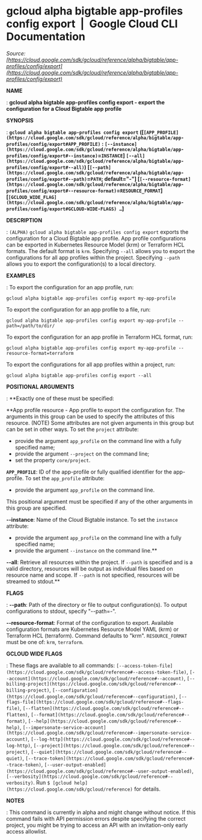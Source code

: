 # gcloud alpha bigtable app-profiles config export  |  Google Cloud CLI Documentation

*Source: [https://cloud.google.com/sdk/gcloud/reference/alpha/bigtable/app-profiles/config/export](https://cloud.google.com/sdk/gcloud/reference/alpha/bigtable/app-profiles/config/export)*

**NAME**

: **gcloud alpha bigtable app-profiles config export - export the configuration for a Cloud Bigtable app profile**

**SYNOPSIS**

: **`gcloud alpha bigtable app-profiles config export` ([`[APP_PROFILE](https://cloud.google.com/sdk/gcloud/reference/alpha/bigtable/app-profiles/config/export#APP_PROFILE)` : `[--instance](https://cloud.google.com/sdk/gcloud/reference/alpha/bigtable/app-profiles/config/export#--instance)`=`INSTANCE`] `[--all](https://cloud.google.com/sdk/gcloud/reference/alpha/bigtable/app-profiles/config/export#--all)`) [`[--path](https://cloud.google.com/sdk/gcloud/reference/alpha/bigtable/app-profiles/config/export#--path)`=`PATH`; default="-"] [`[--resource-format](https://cloud.google.com/sdk/gcloud/reference/alpha/bigtable/app-profiles/config/export#--resource-format)`=`RESOURCE_FORMAT`] [`[GCLOUD_WIDE_FLAG](https://cloud.google.com/sdk/gcloud/reference/alpha/bigtable/app-profiles/config/export#GCLOUD-WIDE-FLAGS) …`]**

**DESCRIPTION**

: `(ALPHA)` `gcloud alpha bigtable app-profiles config
export` exports the configuration for a Cloud Bigtable app profile.
App profile configurations can be exported in Kubernetes Resource Model (krm) or
Terraform HCL formats. The default format is `krm`.
Specifying `--all` allows you to export the configurations for all
app profiles within the project.
Specifying `--path` allows you to export the configuration(s) to a
local directory.

**EXAMPLES**

: To export the configuration for an app profile, run:

```
gcloud alpha bigtable app-profiles config export my-app-profile
```

To export the configuration for an app profile to a file, run:

```
gcloud alpha bigtable app-profiles config export my-app-profile --path=/path/to/dir/
```

To export the configuration for an app profile in Terraform HCL format, run:

```
gcloud alpha bigtable app-profiles config export my-app-profile --resource-format=terraform
```

To export the configurations for all app profiles within a project, run:

```
gcloud alpha bigtable app-profiles config export --all
```

**POSITIONAL ARGUMENTS**

: **Exactly one of these must be specified:

**App profile resource - App profile to export the configuration for. The
arguments in this group can be used to specify the attributes of this resource.
(NOTE) Some attributes are not given arguments in this group but can be set in
other ways.
To set the `project` attribute:

- provide the argument `app_profile` on the command line with a fully
specified name;
- provide the argument `--project` on the command line;
- set the property `core/project`.

**`APP_PROFILE`**:
ID of the app-profile or fully qualified identifier for the app-profile.
To set the `app_profile` attribute:

- provide the argument `app_profile` on the command line.

This positional argument must be specified if any of the other arguments in this
group are specified.

**--instance**:
Name of the Cloud Bigtable instance.
To set the `instance` attribute:

- provide the argument `app_profile` on the command line with a fully
specified name;
- provide the argument `--instance` on the command line.**

**--all**:
Retrieve all resources within the project. If `--path` is specified
and is a valid directory, resources will be output as individual files based on
resource name and scope. If `--path` is not specified, resources will
be streamed to stdout.**

**FLAGS**

: **--path**:
Path of the directory or file to output configuration(s). To output
configurations to stdout, specify "--path=-".

**--resource-format**:
Format of the configuration to export. Available configuration formats are
Kubernetes Resource Model YAML (krm) or Terraform HCL (terraform). Command
defaults to "krm". `RESOURCE_FORMAT` must be one of:
`krm`, `terraform`.

**GCLOUD WIDE FLAGS**

: These flags are available to all commands: `[--access-token-file](https://cloud.google.com/sdk/gcloud/reference#--access-token-file)`,
`[--account](https://cloud.google.com/sdk/gcloud/reference#--account)`, `[--billing-project](https://cloud.google.com/sdk/gcloud/reference#--billing-project)`,
`[--configuration](https://cloud.google.com/sdk/gcloud/reference#--configuration)`,
`[--flags-file](https://cloud.google.com/sdk/gcloud/reference#--flags-file)`,
`[--flatten](https://cloud.google.com/sdk/gcloud/reference#--flatten)`, `[--format](https://cloud.google.com/sdk/gcloud/reference#--format)`, `[--help](https://cloud.google.com/sdk/gcloud/reference#--help)`, `[--impersonate-service-account](https://cloud.google.com/sdk/gcloud/reference#--impersonate-service-account)`,
`[--log-http](https://cloud.google.com/sdk/gcloud/reference#--log-http)`,
`[--project](https://cloud.google.com/sdk/gcloud/reference#--project)`, `[--quiet](https://cloud.google.com/sdk/gcloud/reference#--quiet)`, `[--trace-token](https://cloud.google.com/sdk/gcloud/reference#--trace-token)`, `[--user-output-enabled](https://cloud.google.com/sdk/gcloud/reference#--user-output-enabled)`,
`[--verbosity](https://cloud.google.com/sdk/gcloud/reference#--verbosity)`.
Run `$ [gcloud help](https://cloud.google.com/sdk/gcloud/reference)` for details.

**NOTES**

: This command is currently in alpha and might change without notice. If this
command fails with API permission errors despite specifying the correct project,
you might be trying to access an API with an invitation-only early access
allowlist.